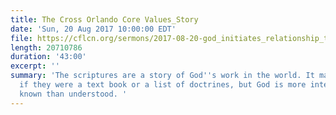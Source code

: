 ```yaml
---
title: The Cross Orlando Core Values_Story
date: 'Sun, 20 Aug 2017 10:00:00 EDT'
file: https://cflcn.org/sermons/2017-08-20-god_initiates_relationship_through_story.m4a
length: 20710786
duration: '43:00'
excerpt: ''
summary: 'The scriptures are a story of God''s work in the world. It may be easier
  if they were a text book or a list of doctrines, but God is more interested in being
  known than understood. '
---
```

